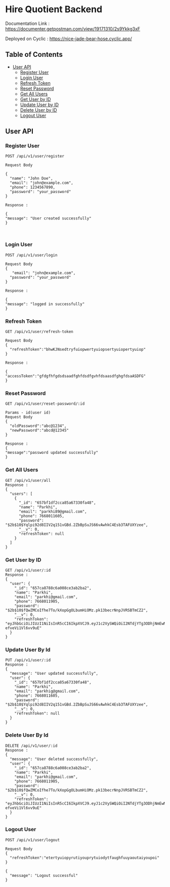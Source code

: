 # Hire Quotient Backend

Documentation Link : https://documenter.getpostman.com/view/19171310/2s9Ykkg3xF

Deployed on Cyclic : https://nice-jade-bear-hose.cyclic.app/

## Table of Contents

- [User API](#user-api)
  - [Register User](#register-user)
  - [Login User](#login-user)
  - [Refresh Token](#refresh-token)
  - [Reset Password](#reset-password)
  - [Get All Users](#get-all-users)
  - [Get User by ID](#get-user-by-id)
  - [Update User by ID](#update-user-by-id)
  - [Delete User by ID](#delete-user-by-id)
  - [Logout User](#logout-user)

## User API

### Register User

```http
POST /api/v1/user/register

Request Body

{
  "name": "John Doe",
  "email": "john@example.com",
  "phone": 1234567890,
  "password": "your_password"
}

Response :

{
"message": "User created successfully"
}



```

### Login User

```http
POST /api/v1/user/login

Request Body
{
   "email": "john@example.com",
  "password": "your_password"
}

Response :

{
"message": "logged in successfully"
}
```

### Refresh Token

```http
GET /api/v1/user/refresh-token

Request Body
{
  "refreshToken":"bhwKJNsedtryfuiopwertyuiopsertyuiopertyuiop"
}

Response :

{
"accessToken":"gfdgfhfgdsdsaadfghfdsdfgvhfdsaasdfghgfdsaASDFG"
}
```

### Reset Password

```http
GET /api/v1/user/reset-password/:id

Params - id(user id)
Request Body
{
  "oldPassword":"abc@1234",
  "newPassword":"abcd@12345"
}

Response :
{
"message":"password updated successfully"
}
```

### Get All Users

```http
GET /api/v1/user/all
Response :
{
  "users": [
    {
      "_id": "657bf1df2cca85a67330fa48",
      "name": "Parkhi",
      "email": "parkhi89@gmail.com",
      "phone": 7668011605,
      "password": "$2b$10$Yqlpi92d8IIV2q151vGBd.2ZbBpSuJS66vAwhkC4Esb3TAFUXYzee",
      "__v": 0,
      "refreshToken": null
    }
  ]
}
```

### Get User by ID

```http
GET /api/v1/user/:id
Response :
{
  "user": {
    "_id": "657ca8788c6a008ce3ab2ba2",
    "name": "Parkhi",
    "email": "parkhi@gmail.com",
    "phone": 7668011905,
    "password": "$2b$10$fQwZMCoIfhe7To/kXopGgOLbumHiOMz.pk13becrNnpJVRSBTmCZ2",
    "__v": 0,
    "refreshToken": "eyJhbGciOiJIUzI1NiIsInR5cCI6IkpXVCJ9.eyJ1c2VySWQiOiI2NTdjYTg3ODhjNmEwMDhjZTNhYjJiYTIiLCJpYXQiOjE3MDI2Njg0Njd9.EMsxJHTpzjXIcNbJEej8tzxAmem-efveVi1Vl6vv9uE"
  }
}
```

### Update User By Id

```http
PUT /api/v1/user/:id
Response :
{
  "message": "User updated successfully",
  "user": {
    "_id": "657bf1df2cca85a67330fa48",
    "name": "Parkhi",
    "email": "parkhig@gmail.com",
    "phone": 7668011605,
    "password": "$2b$10$Yqlpi92d8IIV2q151vGBd.2ZbBpSuJS66vAwhkC4Esb3TAFUXYzee",
    "__v": 0,
    "refreshToken": null
  }
}
```

### Delete User By Id

```http
DELETE /api/v1/user/:id
Response :
{
  "message": "User deleted successfully",
  "user": {
    "_id": "657ca8788c6a008ce3ab2ba2",
    "name": "Parkhi",
    "email": "parkhi@gmail.com",
    "phone": 7668011905,
    "password": "$2b$10$fQwZMCoIfhe7To/kXopGgOLbumHiOMz.pk13becrNnpJVRSBTmCZ2",
    "__v": 0,
    "refreshToken": "eyJhbGciOiJIUzI1NiIsInR5cCI6IkpXVCJ9.eyJ1c2VySWQiOiI2NTdjYTg3ODhjNmEwMDhjZTNhYjJiYTIiLCJpYXQiOjE3MDI2Njg0Njd9.EMsxJHTpzjXIcNbJEej8tzxAmem-efveVi1Vl6vv9uE"
  }
}
```

### Logout User

```http
POST /api/v1/user/logout

Request Body
{
  "refreshToken":"etertyuiopyrutiyouprytuiodytfaughfuuyaoutaiyoupoi"
}

{
  "message": "Logout successful"
}
```
